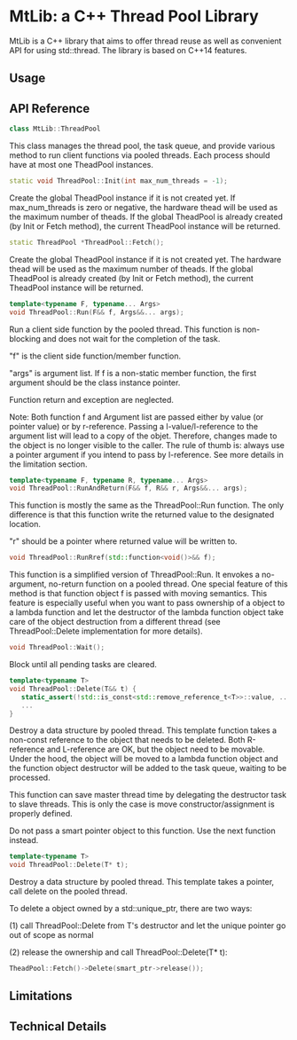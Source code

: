 # MtLib: a C++ Thread Pool Library
MtLib is a C++ library that aims to offer thread reuse as well as convenient API for using std::thread. The library is based on C++14 features. 

## Usage

## API Reference
```CPP
class MtLib::ThreadPool
```
This class manages the thread pool, the task queue, and provide various method to run client functions via pooled threads. Each process should have at most one TheadPool instances.

```CPP
static void ThreadPool::Init(int max_num_threads = -1);
```
Create the global TheadPool instance if it is not created yet. If max_num_threads is zero or negative, the hardware thead will be used as the maximum number of theads. If the global TheadPool is already created (by Init or Fetch method), the current TheadPool instance will be returned. 

```C++
static ThreadPool *ThreadPool::Fetch();
```
Create the global TheadPool instance if it is not created yet. The hardware thead will be used as the maximum number of theads. If the global TheadPool is already created (by Init or Fetch method), the current TheadPool instance will be returned. 
```C++
template<typename F, typename... Args>
void ThreadPool::Run(F&& f, Args&&... args);
```
Run a client side function by the pooled thread. This function is non-blocking and does not wait for the completion of the task. 

  "f" is the client side function/member function.
  
  "args" is argument list. If f is a non-static member function, the first argument should be the class instance pointer.
  
Function return and exception are neglected.

Note: Both function f and Argument list are passed either by value (or pointer value) or by r-reference. Passing a l-value/l-reference to the argument list will lead to a copy of the objet. Therefore, changes made to the object is no longer visible to the caller. The rule of thumb is: always use a pointer argument if you intend to pass by l-reference. See more details in the limitation section.

```C++
template<typename F, typename R, typename... Args>
void ThreadPool::RunAndReturn(F&& f, R&& r, Args&&... args);
```
This function is mostly the same as the ThreadPool::Run function. The only difference is that this function write the returned value to the designated location.

  "r" should be a pointer where returned value will be written to.
  
```C++
void ThreadPool::RunRref(std::function<void()>&& f);
```
This function is a simplified version of ThreadPool::Run. It envokes a no-argument, no-return function on a pooled thread. One special feature of this method is that function object f is passed with moving semantics. This feature is especially useful when you want to pass ownership of a object to a lambda function and let the destructor of the lambda function object take care of the object destruction from a different thread (see ThreadPool::Delete implementation for more details).

```C++
void ThreadPool::Wait();
```
Block until all pending tasks are cleared.

```C++
template<typename T>
void ThreadPool::Delete(T&& t) {
   static_assert(!std::is_const<std::remove_reference_t<T>>::value, ...);
   ...
}
```
Destroy a data structure by pooled thread. This template function takes a non-const reference to the object that needs to be deleted. Both R-reference and L-reference are OK, but the object need to be movable. Under the hood, the object will be moved to a lambda function object and the function object destructor will be added to the task queue, waiting to be processed.

This function can save master thread time by delegating the destructor task to slave threads. This is only the case is move constructor/assignment is properly defined. 

Do not pass a smart pointer object to this function. Use the next function instead.
```C++
template<typename T>
void ThreadPool::Delete(T* t);
```
Destroy a data structure by pooled thread. This template takes a pointer, call delete on the pooled thread.

To delete a object owned by a std::unique_ptr<T>, there are two ways:
  
  (1) call ThreadPool::Delete from T's destructor and let the unique pointer go out of scope as normal
  
  (2) release the ownership and call ThreadPool::Delete(T* t):
  
  ```C++
  TheadPool::Fetch()->Delete(smart_ptr->release());
  ```

## Limitations

## Technical Details
